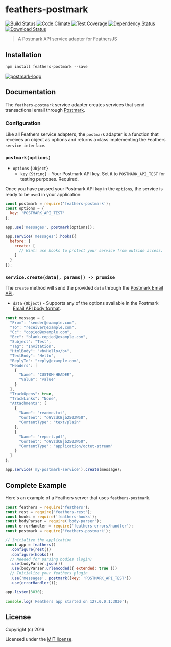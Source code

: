 # feathers-postmark

[![Build Status](https://travis-ci.org/feathersjs/feathers-postmark.png?branch=master)](https://travis-ci.org/feathersjs/feathers-postmark)
[![Code Climate](https://codeclimate.com/github/feathersjs/feathers-postmark/badges/gpa.svg)](https://codeclimate.com/github/feathersjs/feathers-postmark)
[![Test Coverage](https://codeclimate.com/github/feathersjs/feathers-postmark/badges/coverage.svg)](https://codeclimate.com/github/feathersjs/feathers-postmark/coverage)
[![Dependency Status](https://img.shields.io/david/feathersjs/feathers-postmark.svg?style=flat-square)](https://david-dm.org/feathersjs/feathers-postmark)
[![Download Status](https://img.shields.io/npm/dm/feathers-postmark.svg?style=flat-square)](https://www.npmjs.com/package/feathers-postmark)

> A Postmark API service adapter for FeathersJS

## Installation

```
npm install feathers-postmark --save
```

[![postmark-logo](https://cloud.githubusercontent.com/assets/128857/24642528/13ccfa0e-18c5-11e7-88fe-362d58ff8c24.jpg)
](https://postmarkapp.com/)

## Documentation

The `feathers-postmark` service adapter creates services that send transactional email through [Postmark](https://postmarkapp.com/).

### Configuration
Like all Feathers service adapters, the `postmark` adapter is a function that receives an object as options and returns a class implementing the Feathers `service interface`.

### `postmark(options)`
- `options` `{Object}`
  - `key` `{String}` - Your Postmark API key.  Set it to `POSTMARK_API_TEST` for testing purposes.  Required.

Once you have passed your Postmark API `key` in the `options`, the service is ready to be `use`d in your application:

```js
const postmark = require('feathers-postmark');
const options = {
  key: 'POSTMARK_API_TEST'
};

app.use('messages', postmark(options));

app.service('messages').hooks({
  before: {
    create: [
      // Hint: use hooks to protect your service from outside access.
    ]
  }
});
```
### `service.create(data[, params]) -> promise`
The `create` method will send the provided `data` through the [Postmark Email API](http://developer.postmarkapp.com/developer-api-email.html#send-email).
- `data` `{Object}` - Supports any of the options available in the Postmark [Email API body format](http://developer.postmarkapp.com/developer-api-email.html#send-email).

```js
const message = {
  "From": "sender@example.com",
  "To": "receiver@example.com",
  "Cc": "copied@example.com",
  "Bcc": "blank-copied@example.com",
  "Subject": "Test",
  "Tag": "Invitation",
  "HtmlBody": "<b>Hello</b>",
  "TextBody": "Hello",
  "ReplyTo": "reply@example.com",
  "Headers": [
    {
      "Name": "CUSTOM-HEADER",
      "Value": "value"
    }
  ],
  "TrackOpens": true,
  "TrackLinks": "None",
  "Attachments": [
    {
      "Name": "readme.txt",
      "Content": "dGVzdCBjb250ZW50",
      "ContentType": "text/plain"
    },
    {
      "Name": "report.pdf",
      "Content": "dGVzdCBjb250ZW50",
      "ContentType": "application/octet-stream"
    }
  ]
};

app.service('my-postmark-service').create(message);
```

## Complete Example

Here's an example of a Feathers server that uses `feathers-postmark`. 

```js
const feathers = require('feathers');
const rest = require('feathers-rest');
const hooks = require('feathers-hooks');
const bodyParser = require('body-parser');
const errorHandler = require('feathers-errors/handler');
const postmark = require('feathers-postmark');

// Initialize the application
const app = feathers()
  .configure(rest())
  .configure(hooks())
  // Needed for parsing bodies (login)
  .use(bodyParser.json())
  .use(bodyParser.urlencoded({ extended: true }))
  // Initialize your feathers plugin
  .use('messages', postmark({key: 'POSTMARK_API_TEST'})
  .use(errorHandler());

app.listen(3030);

console.log('Feathers app started on 127.0.0.1:3030');
```

## License

Copyright (c) 2016

Licensed under the [MIT license](LICENSE).
